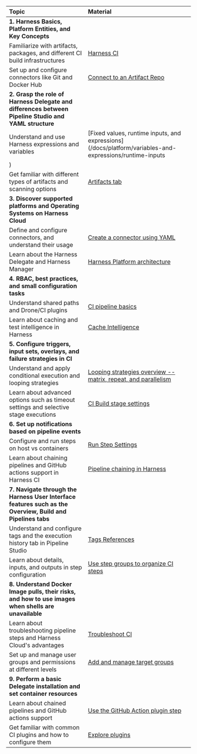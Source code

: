

|Topic|Material |
| :- | :- |
|**1. Harness Basics, Platform Entities, and Key Concepts**||
|Familiarize with artifacts, packages, and different CI build infrastructures|[Harness CI](/tutorials/ci-pipelines/fastest-ci)|
|Set up and configure connectors like Git and Docker Hub|[Connect to an Artifact Repo](/docs/get-started/key-concepts)|
|**2. Grasp the role of Harness Delegate and differences between Pipeline Studio and YAML structure**||
|Understand and use Harness expressions and variables|[Fixed values, runtime inputs, and expressions](/docs/platform/variables-and-expressions/runtime-inputs
)|
|Get familiar with different types of artifacts and scanning options | [Artifacts tab](/tutorials/ci-pipelines/publish/artifacts-tab/)
|**3. Discover supported platforms and Operating Systems on Harness Cloud**||
|Define and configure connectors, and understand their usage|[Create a connector using YAML](/docs/platform/Connectors/create-a-connector-using-yaml)|
|Learn about the Harness Delegate and Harness Manager|[Harness Platform architecture](/docs/get-started/harness-platform-architecture/)|
|**4. RBAC, best practices, and small configuration tasks**||
|Understand shared paths and Drone/CI plugins |[CI pipeline basics](/docs/continuous-integration/get-started/key-concepts)|
|Learn about caching and test intelligence in Harness|[Cache Intelligence](/docs/continuous-integration/use-ci/caching-ci-data/cache-intelligence/)|
|**5. Configure triggers, input sets, overlays, and failure strategies in CI**||
|Understand and apply conditional execution and looping strategies|[Looping strategies overview -- matrix, repeat, and parallelism](/docs/platform/pipelines/looping-strategies-matrix-repeat-and-parallelism/)|
|Learn about advanced options such as timeout settings and selective stage executions|[CI Build stage settings](/docs/continuous-integration/use-ci/set-up-build-infrastructure/ci-stage-settings/)|
|**6. Set up notifications based on pipeline events**||
|Configure and run steps on host vs containers|[Run Step Settings](/docs/continuous-integration/use-ci/run-ci-scripts/run-step-settings/#set-container-resources)|
|Learn about chaining pipelines and GitHub actions support in Harness CI|[Pipeline chaining in Harness](/docs/platform/pipelines/pipeline-chaining/)|
|**7. Navigate through the Harness User Interface features such as the Overview, Build and Pipelines tabs**||
|Understand and configure tags and the execution history tab in Pipeline Studio|[Tags References](/docs/platform/references/tags-reference/)|
|Learn about details, inputs, and outputs in step configuration|[Use step groups to organize CI steps](/docs/continuous-integration/use-ci/optimize-and-more/group-ci-steps-using-step-groups/)|
|**8. Understand Docker Image pulls, their risks, and how to use images when shells are unavailable**||
|Learn about troubleshooting pipeline steps and Harness Cloud's advantages|[Troubleshoot CI](/docs/continuous-integration/troubleshoot-ci/troubleshooting-ci)|
|Set up and manage user groups and permissions at different levels|[Add and manage target groups](/docs/feature-flags/ff-target-management/add-target-groups/)|
|**9. Perform a basic Delegate installation and set container resources**||
|Learn about chained pipelines and GitHub actions support|[Use the GitHub Action plugin step](/docs/continuous-integration/use-ci/use-drone-plugins/ci-github-action-step/)|
|Get familiar with common CI plugins and how to configure them|[Explore plugins](/docs/continuous-integration/use-ci/use-drone-plugins/explore-ci-plugins/)|

